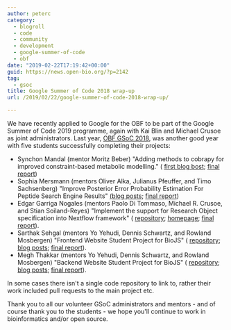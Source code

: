 ```yaml
---
author: peterc
category:
  - blogroll
  - code
  - community
  - development
  - google-summer-of-code
  - obf
date: "2019-02-22T17:19:42+00:00"
guid: https://news.open-bio.org/?p=2142
tag:
  - gsoc
title: Google Summer of Code 2018 wrap-up
url: /2019/02/22/google-summer-of-code-2018-wrap-up/

---
```

We have recently applied to Google for the OBF to be part of the Google Summer of Code 2019 programme, again with Kai Blin and Michael Crusoe as joint administrators. Last year, [OBF GSoC 2018](https://summerofcode.withgoogle.com/archive/2018/organizations/5813329234755584/), was another good year with five students successfully completing their projects:

- Synchon Mandal (mentor Moritz Beber) "Adding methods to cobrapy for improved constraint-based metabolic modelling." ( [first blog bost](https://medium.com/@synchon_mandal/my-journey-to-gsoc-18-d46b59c3d4e); [final report](https://medium.com/@synchon_mandal/gsoc-2018-with-open-bioinformatics-foundation-dc201bf945b9))
- Sophia Mersmann (mentors Oliver Alka, Julianus Pfeuffer, and Timo Sachsenberg) "Improve Posterior Error Probability Estimation For Peptide Search Engine Results" [(blog posts](https://sophiamersmann.github.io/); [final report](https://sophiamersmann.github.io/2018/08/08/final-report/))
- Edgar Garriga Nogales (mentors Paolo Di Tommaso, Michael R. Crusoe, and Stian Soiland-Reyes) "Implement the support for Research Object specification into Nextflow framework" ( [repository](https://github.com/edgano/nextflow/tree/663a933db47a246cae35703892bebd4b03e97b5b/subprojects/nxf-prov); [homepage](http://edgargarriga.com/); [final report](https://github.com/edgano/nextflow/tree/663a933db47a246cae35703892bebd4b03e97b5b/subprojects/nxf-prov)).
- Sarthak Sehgal (mentors Yo Yehudi, Dennis Schwartz, and Rowland Mosbergen) "Frontend Website Student Project for BioJS" ( [repository](https://github.com/biojs/biojs-frontend); [blog posts](http://blog.biojs.net/tags/#frontend); [final report](http://blog.biojs.net/2018-08-12-final-report-frontend/)).
- Megh Thakkar (mentors Yo Yehudi, Dennis Schwartz, and Rowland Mosbergen) "Backend Website Student Project for BioJS" ( [repository](https://github.com/biojs/biojs-backend); [blog posts](http://blog.biojs.net/tags/#backend); [final report](http://blog.biojs.net/2018-08-12-final-report-backend/)).

In some cases there isn't a single code repository to link to, rather their work included pull requests to the main project etc.

Thank you to all our volunteer GSoC administrators and mentors - and of course thank you to the students - we hope you'll continue to work in bioinformatics and/or open source.
